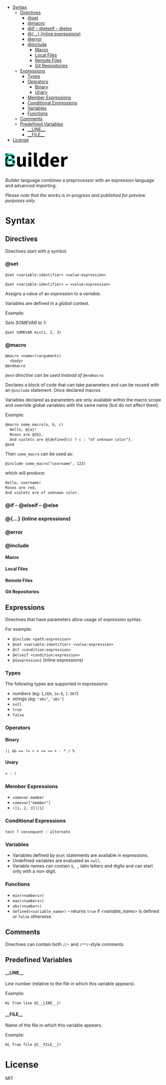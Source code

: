 <!-- START doctoc generated TOC please keep comment here to allow auto update -->
<!-- DON'T EDIT THIS SECTION, INSTEAD RE-RUN doctoc TO UPDATE -->


- [Syntax](#syntax)
  - [Directives](#directives)
    - [@set](#@set)
    - [@macro](#@macro)
    - [@if – @elseif – @else](#@if-%E2%80%93-@elseif-%E2%80%93-@else)
    - [@{...} (inline expressions)](#@-inline-expressions)
    - [@error](#@error)
    - [@include](#@include)
      - [Macro](#macro)
      - [Local Files](#local-files)
      - [Remote Files](#remote-files)
      - [Git Repositories](#git-repositories)
  - [Expressions](#expressions)
    - [Types](#types)
    - [Operators](#operators)
      - [Binary](#binary)
      - [Unary](#unary)
    - [Member Expressions](#member-expressions)
    - [Conditional Expressions](#conditional-expressions)
    - [Variables](#variables)
    - [Functions](#functions)
  - [Comments](#comments)
  - [Predefined Variables](#predefined-variables)
      - [\_\_LINE\_\_](#%5C_%5C_line%5C_%5C_)
      - [\_\_FILE\_\_](#%5C_%5C_file%5C_%5C_)
- [License](#license)

<!-- END doctoc generated TOC please keep comment here to allow auto update -->


<br /><img src=docs/logo.png width=200 alt=Builder><br /><br />

_Builder_ language combines a preprocessor with an expression language and advanced importing.

_Please note that the works is in-progress and published for preview purposes only._

# Syntax

## Directives

Directives start with `@` symbol.

### @set

```
@set <variable:identifier> <value:expression>
```
```
@set <variable:identifier> = <value:expression>
```

Assigns a value of an _expression_ to a _variable_.

Variables are defined in a _global_ context.

Example:

_Sets SOMEVAR to 1:_

```
@set SOMEVAR min(1, 2, 3)
```

### @macro

```
@macro <name>(<arguments)
  <body>
@endmacro
```

_`@end` directive can be used instead of `@endmacro`._

Declares a block of code that can take parameters and can be reused with an `@include` statement. Once declared macros

Variables declared as parameters are only available within the macro scope and override global variables with the same name (but do not affect them).

Example:

```
@macro some_macro(a, b, c)
  Hello, @{a}!
  Roses are @{b},
  And violets are @{defined(c) ? c : "of unknown color"}.
@end
```

Then `some_macro` can be used as:

```
@include some_macro("username", 123)
```

which will produce:

```
Hello, username!
Roses are red,
And violets are of unknown color.
```

### @if – @elseif – @else

### @{...} (inline expressions)

### @error

### @include

#### Macro
#### Local Files
#### Remote Files
#### Git Repositories

## Expressions

Directives that have parameters allow usage of _expression_ syntax.

For example:

- `@include <path:expression>`
- `@set <variable:identifier> <value:expression>`
- `@if <condition:expression>`
- `@elseif <condition:expression>`
- `@{expression}` (inline expressions)

### Types

The following types are supported in expressions:

- _numbers_ (eg: `1`,`1E6`, `1e-6`, `1.567`)
- _strings_ (eg: `"abc"`, `'abc'`)
- `null`
- `true`
- `false`

### Operators

#### Binary

`|| && == != < > <= >= + - * / %`

#### Unary

`+ - !`

### Member Expressions

- `somevar.member`
- `somevar["member"]`
- `([1, 2, 3])[1]`

### Conditional Expressions

`test ? consequent : alternate`

### Variables

- Variables defined by `@set` statements are available in expressions.
- Undefined variables are evaluated as `null`.
- Variable names can contain `$`, `_`, latin letters and digits and can start only with a non-digit.

### Functions

- `min(<numbers>)`
- `max(<numbers>)`
- `abs(<number>)`
- `defined(<variable_name>)` – returns `true` if _<variable_name>_ is defined or `false` otherwise.

## Comments

Directives can contain both `//`- and `/**/`-style comments.

## Predefined Variables

#### \_\_LINE\_\_

Line number (relative to the file in which this variable appears).

Example:

```
Hi from line @{__LINE__}!
```

#### \_\_FILE\_\_

Name of the file in which this variable appears.

Example:

```
Hi from file @{__FILE__}!
```

# License

MIT
